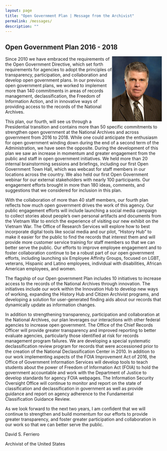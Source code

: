 ```yaml
---
layout: page
title: "Open Government Plan | Message from the Archivist"
permalink: /messages/
description: ""
---
```


## Open Government Plan 2016 - 2018

<img src="../assets/images/archivist.png" alt="archivist" style="float:right;max-width:200px;">
Since 2010 we have embraced the requirements of the Open Government Directive, which set forth requirements for agencies to adopt the principles of transparency, participation, and collaboration and develop open government plans. In our previous open government plans, we worked to implement more than 140 commitments in areas of records management, declassification, the Freedom of Information Action, and in innovative ways of providing access to the records of the National Archives.

This plan, our fourth, will see us through a Presidential transition and contains more than 50 specific commitments to strengthen open government at the National Archives and across government from 2016 to 2018. While one could anticipate the enthusiasm for open government winding down during the end of a second term of the Administration, we have seen the opposite. During the development of this plan we saw an increase in momentum and greater engagement from the public and staff in open government initiatives. We held more than 20 internal brainstorming sessions and briefings, including our first Open Government Town Hall, which was webcast for staff members in our locations across the country. We also held our first Open Government webinar for our external stakeholders with nearly 100 participants. Our engagement efforts brought in more than 180 ideas, comments, and suggestions that we considered for inclusion in this plan.

With the collaboration of more than 40 staff members, our fourth plan reflects how much open government drives the work of this agency. Our public engagement efforts will include launching a social media campaign to collect stories about people’s own personal artifacts and documents from the Vietnam War to enrich the experience of visiting our new exhibit on the Vietnam War. The Office of Research Services will explore how to best incorporate digital tools like social media and our pilot, “History Hub” to make it easier for the public to find the records that interest them and will provide more customer service training for staff members so that we can better serve the public. Our efforts to improve employee engagement and to foster collaboration continue to be a robust part of our open government efforts, including launching six Employee Affinity Groups, focused on LGBT, veterans, Hispanic and Latino employees, individual with disabilities, African American employees, and women.

The flagship of our Open government Plan includes 10 initiatives to increase access to the records of the National Archives through innovation. The initiatives include our work within the Innovation Hub to develop new ways of working, expanding the History Hub and Citizen Archivist programs, and developing a solution for user-generated finding aids about our records that dynamically update as information changes.

In addition to strengthening transparency, participation and collaboration at the National Archives, our plan leverages our interactions with other federal agencies to increase open government. The Office of the Chief Records Officer will provide greater transparency and improved reporting to better evaluate agencies, particularly those identified at risk for records management program failures. We are developing a special systematic declassification review program for records that were accessioned prior to the creation of the National Declassification Center in 2010. In addition to our work implementing aspects of the FOIA Improvement Act of 2016, the Office of Government Information Services will develop tools to teach students about the power of Freedom of Information Act (FOIA) to hold the government accountable and work with the Department of Justice to develop standards for agency FOIA webpages. The Information Security Oversight Office will continue to monitor and report on the state of classification and declassification in government as well as provide guidance and report on agency adherence to the Fundamental Classification Guidance Review.

As we look forward to the next two years, I am confident that we will continue to strengthen and build momentum for our efforts to provide greater transparency, and foster greater participation and collaboration in our work so that we can better serve the public.

David S. Ferriero

Archivist of the United States

